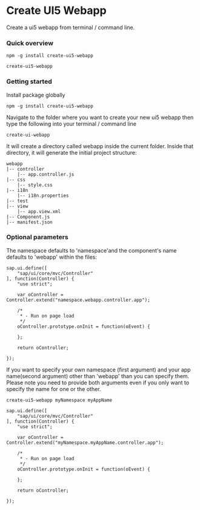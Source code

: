 # Create UI5 Webapp

Create a ui5 webapp from terminal / command line.

### Quick overview

```
npm -g install create-ui5-webapp

create-ui5-webapp
```

### Getting started
Install package globally
```
npm -g install create-ui5-webapp
```
Navigate to the folder where you want to create your new ui5 webapp then type the following into your terminal / command line

```
create-ui-webapp
```

It will create a directory called webapp inside the current folder.
Inside that directory, it will generate the initial project structure:
```
webapp
|-- controller
    |-- app.controller.js
|-- css
    |-- style.css
|-- i18n
    |-- i18n.properties
|-- test
|-- view
    |-- app.view.xml
|-- Component.js
|-- manifest.json
```
### Optional parameters
The namespace defaults to 'namespace'and the component's name defaults to 'webapp' within the files:
```
sap.ui.define([
    "sap/ui/core/mvc/Controller"
], function(Controller) {
    "use strict";

    var oController = Controller.extend("namespace.webapp.controller.app");

    /*
     * - Run on page load
     */
    oController.prototype.onInit = function(oEvent) {
    
    };

    return oController;

});
```
If you want to specify your own namespace (first argument) and your app name(second argument) other than 'webapp'
than you can specify them. Please note you need to provide both arguments even if you only want to specify the name for one
or the other.

```
create-ui5-webapp myNamespace myAppName
```
```
sap.ui.define([
    "sap/ui/core/mvc/Controller"
], function(Controller) {
    "use strict";

    var oController = Controller.extend("myNamespace.myAppName.controller.app");

    /*
     * - Run on page load
     */
    oController.prototype.onInit = function(oEvent) {
    
    };

    return oController;

});
```
